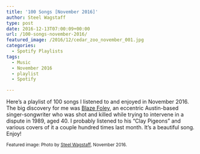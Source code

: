 ```yaml
---
title: '100 Songs [November 2016]'
author: Steel Wagstaff
type: post
date: 2016-12-13T07:00:09+00:00
url: /100-songs-november-2016/
featured_image: /2016/12/cedar_zoo_november_001.jpg
categories:
  - Spotify Playlists
tags:
  - Music
  - November 2016
  - playlist
  - Spotify

---
```

Here&#8217;s a playlist of 100 songs I listened to and enjoyed in November 2016. The big discovery for me was <a href="http://www.blazefoley.com/" target="_blank">Blaze Foley</a>, an eccentric Austin-based singer-songwriter who was shot and killed while trying to intervene in a dispute in 1989, aged 40. I probably listened to his &#8220;Clay Pigeons&#8221; and various covers of it a couple hundred times last month. It&#8217;s a beautiful song. Enjoy!



<small>Featured image: Photo by <a href="http://steelwagstaff.info" target="_blank">Steel Wagstaff</a>, November 2016.</small>